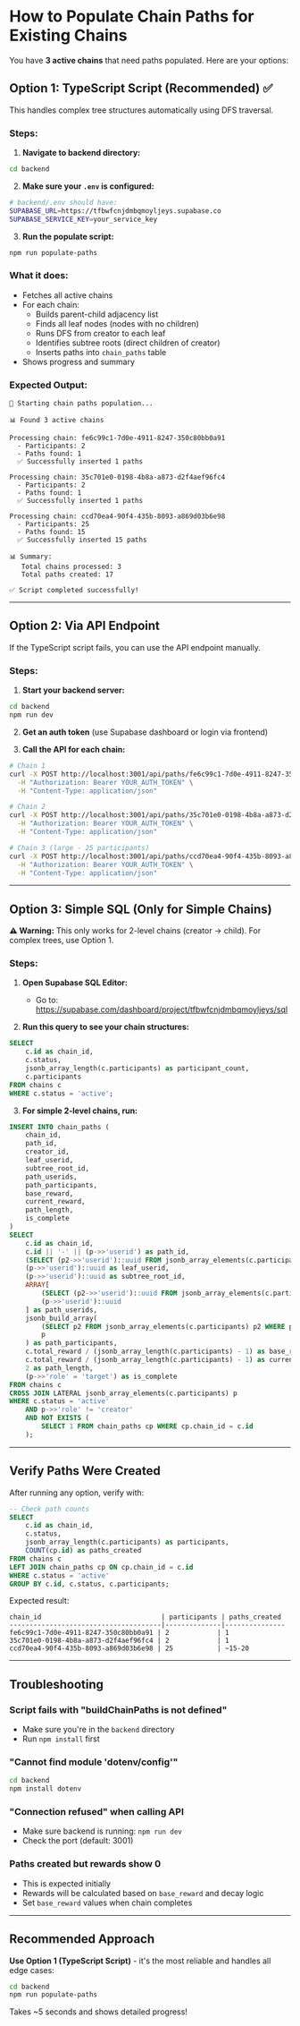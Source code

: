 # How to Populate Chain Paths for Existing Chains

You have **3 active chains** that need paths populated. Here are your options:

## Option 1: TypeScript Script (Recommended) ✅

This handles complex tree structures automatically using DFS traversal.

### Steps:

1. **Navigate to backend directory:**
```bash
cd backend
```

2. **Make sure your `.env` is configured:**
```bash
# backend/.env should have:
SUPABASE_URL=https://tfbwfcnjdmbqmoyljeys.supabase.co
SUPABASE_SERVICE_KEY=your_service_key
```

3. **Run the populate script:**
```bash
npm run populate-paths
```

### What it does:
- Fetches all active chains
- For each chain:
  - Builds parent-child adjacency list
  - Finds all leaf nodes (nodes with no children)
  - Runs DFS from creator to each leaf
  - Identifies subtree roots (direct children of creator)
  - Inserts paths into `chain_paths` table
- Shows progress and summary

### Expected Output:
```
🔄 Starting chain paths population...

📊 Found 3 active chains

Processing chain: fe6c99c1-7d0e-4911-8247-350c80bb0a91
  - Participants: 2
  - Paths found: 1
  ✅ Successfully inserted 1 paths

Processing chain: 35c701e0-0198-4b8a-a873-d2f4aef96fc4
  - Participants: 2
  - Paths found: 1
  ✅ Successfully inserted 1 paths

Processing chain: ccd70ea4-90f4-435b-8093-a869d03b6e98
  - Participants: 25
  - Paths found: 15
  ✅ Successfully inserted 15 paths

📊 Summary:
   Total chains processed: 3
   Total paths created: 17

✅ Script completed successfully!
```

---

## Option 2: Via API Endpoint

If the TypeScript script fails, you can use the API endpoint manually.

### Steps:

1. **Start your backend server:**
```bash
cd backend
npm run dev
```

2. **Get an auth token** (use Supabase dashboard or login via frontend)

3. **Call the API for each chain:**

```bash
# Chain 1
curl -X POST http://localhost:3001/api/paths/fe6c99c1-7d0e-4911-8247-350c80bb0a91/update \
  -H "Authorization: Bearer YOUR_AUTH_TOKEN" \
  -H "Content-Type: application/json"

# Chain 2
curl -X POST http://localhost:3001/api/paths/35c701e0-0198-4b8a-a873-d2f4aef96fc4/update \
  -H "Authorization: Bearer YOUR_AUTH_TOKEN" \
  -H "Content-Type: application/json"

# Chain 3 (large - 25 participants)
curl -X POST http://localhost:3001/api/paths/ccd70ea4-90f4-435b-8093-a869d03b6e98/update \
  -H "Authorization: Bearer YOUR_AUTH_TOKEN" \
  -H "Content-Type: application/json"
```

---

## Option 3: Simple SQL (Only for Simple Chains)

**⚠️ Warning:** This only works for 2-level chains (creator → child). For complex trees, use Option 1.

### Steps:

1. **Open Supabase SQL Editor:**
   - Go to: https://supabase.com/dashboard/project/tfbwfcnjdmbqmoyljeys/sql

2. **Run this query to see your chain structures:**
```sql
SELECT
    c.id as chain_id,
    c.status,
    jsonb_array_length(c.participants) as participant_count,
    c.participants
FROM chains c
WHERE c.status = 'active';
```

3. **For simple 2-level chains, run:**
```sql
INSERT INTO chain_paths (
    chain_id,
    path_id,
    creator_id,
    leaf_userid,
    subtree_root_id,
    path_userids,
    path_participants,
    base_reward,
    current_reward,
    path_length,
    is_complete
)
SELECT
    c.id as chain_id,
    c.id || '-' || (p->>'userid') as path_id,
    (SELECT (p2->>'userid')::uuid FROM jsonb_array_elements(c.participants) p2 WHERE p2->>'role' = 'creator') as creator_id,
    (p->>'userid')::uuid as leaf_userid,
    (p->>'userid')::uuid as subtree_root_id,
    ARRAY[
        (SELECT (p2->>'userid')::uuid FROM jsonb_array_elements(c.participants) p2 WHERE p2->>'role' = 'creator'),
        (p->>'userid')::uuid
    ] as path_userids,
    jsonb_build_array(
        (SELECT p2 FROM jsonb_array_elements(c.participants) p2 WHERE p2->>'role' = 'creator'),
        p
    ) as path_participants,
    c.total_reward / (jsonb_array_length(c.participants) - 1) as base_reward,
    c.total_reward / (jsonb_array_length(c.participants) - 1) as current_reward,
    2 as path_length,
    (p->>'role' = 'target') as is_complete
FROM chains c
CROSS JOIN LATERAL jsonb_array_elements(c.participants) p
WHERE c.status = 'active'
    AND p->>'role' != 'creator'
    AND NOT EXISTS (
        SELECT 1 FROM chain_paths cp WHERE cp.chain_id = c.id
    );
```

---

## Verify Paths Were Created

After running any option, verify with:

```sql
-- Check path counts
SELECT
    c.id as chain_id,
    c.status,
    jsonb_array_length(c.participants) as participants,
    COUNT(cp.id) as paths_created
FROM chains c
LEFT JOIN chain_paths cp ON cp.chain_id = c.id
WHERE c.status = 'active'
GROUP BY c.id, c.status, c.participants;
```

Expected result:
```
chain_id                              | participants | paths_created
--------------------------------------|--------------|---------------
fe6c99c1-7d0e-4911-8247-350c80bb0a91 | 2            | 1
35c701e0-0198-4b8a-a873-d2f4aef96fc4 | 2            | 1
ccd70ea4-90f4-435b-8093-a869d03b6e98 | 25           | ~15-20
```

---

## Troubleshooting

### Script fails with "buildChainPaths is not defined"
- Make sure you're in the `backend` directory
- Run `npm install` first

### "Cannot find module 'dotenv/config'"
```bash
cd backend
npm install dotenv
```

### "Connection refused" when calling API
- Make sure backend is running: `npm run dev`
- Check the port (default: 3001)

### Paths created but rewards show 0
- This is expected initially
- Rewards will be calculated based on `base_reward` and decay logic
- Set `base_reward` values when chain completes

---

## Recommended Approach

**Use Option 1 (TypeScript Script)** - it's the most reliable and handles all edge cases:

```bash
cd backend
npm run populate-paths
```

Takes ~5 seconds and shows detailed progress!